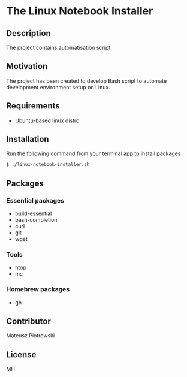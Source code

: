 # The Linux Notebook Installer

## Description

The project contains automatisation script.

## Motivation

The project has been created to develop Bash script to automate development environment setup on Linux.

## Requirements

- Ubuntu-based linux distro

## Installation

Run the following command from your terminal app to install packages

```bash
$ ./linux-notebook-installer.sh
```

## Packages

### Essential packages
- build-essential
- bash-completion
- curl
- git
- wget

### Tools
- htop
- mc

### Homebrew packages
- gh

## Contributor

Mateusz Piotrowski

## License

MIT
